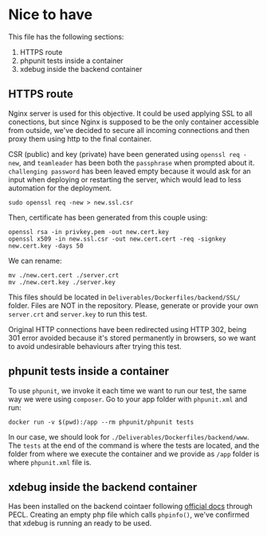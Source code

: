 # Nice to have

This file has the following sections:

1. HTTPS route
2. phpunit tests inside a container
3. xdebug inside the backend container

## HTTPS route

Nginx server is used for this objective. It could be used applying SSL to all conections, but since Nginx is supposed to be the only container accessible from outside, we've decided to secure all incoming connections and then proxy them using http to the final container.

CSR (public) and key (private) have been generated using `openssl req -new`, and `teamleader` has been both the `passphrase` when prompted about it. `challenging password` has been leaved empty because it would ask for an input when deploying or restarting the server, which would lead to less automation for the deployment.

`sudo openssl req -new > new.ssl.csr`

Then, certificate has been generated from this couple using:

```
openssl rsa -in privkey.pem -out new.cert.key
openssl x509 -in new.ssl.csr -out new.cert.cert -req -signkey new.cert.key -days 50
```

We can rename:

```
mv ./new.cert.cert ./server.crt
mv ./new.cert.key ./server.key
```

This files should be located in `Deliverables/Dockerfiles/backend/SSL/` folder. Files are NOT in the repository. Please, generate or provide your own `server.crt` and `server.key` to run this test.

Original HTTP connections have been redirected using HTTP 302, being 301 error avoided because it's stored permanently in browsers, so we want to avoid undesirable behaviours after trying this test.

## phpunit tests inside a container

To use `phpunit`, we invoke it each time we want to run our test, the same way we were using `composer`. Go to your app folder with `phpunit.xml` and run:

`docker run -v $(pwd):/app --rm phpunit/phpunit tests`

In our case, we should look for `./Deliverables/Dockerfiles/backend/www`. The `tests` at the end of the command is where the tests are located, and the folder from where we execute the container and we provide as `/app` folder is where `phpunit.xml` file is.

## xdebug inside the backend container

Has been installed on the backend cointaer following [official docs](https://xdebug.org/docs/install) through PECL. Creating an empty php file which calls `phpinfo()`, we've confirmed that xdebug is running an ready to be used.
